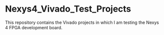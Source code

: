 # Nexys4_Vivado_Test_Projects
This repository contains the Vivado projects in which I am testing the Nexys 4 FPGA development board.

